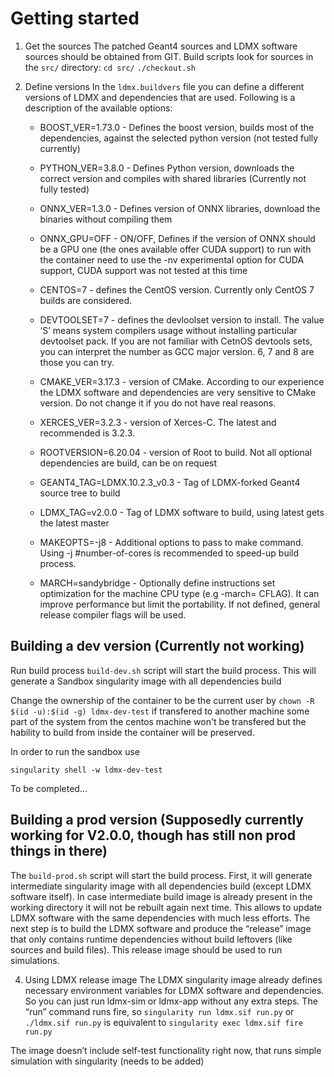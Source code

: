 # Getting started

1. Get the sources
The patched Geant4 sources and LDMX software sources should be obtained from GIT. Build scripts look
for sources in the `src/` directory:
`cd src/`
`./checkout.sh`

1. Define versions
In the `ldmx.buildvers` file you can define a different versions of LDMX and dependencies that are used.
Following is a description of the available options:
   * BOOST_VER=1.73.0 - Defines the boost version, builds most of the dependencies, against the selected python version (not tested fully currently)
   
   * PYTHON_VER=3.8.0 - Defines Python version, downloads the correct version and compiles with shared libraries (Currently not fully tested)

   * ONNX_VER=1.3.0 - Defines version of ONNX libraries, download the binaries without compiling them
   
   * ONNX_GPU=OFF - ON/OFF, Defines if the version of ONNX should be a GPU one (the ones available offer CUDA support) to run with the container need to use the -nv experimental option for CUDA support, CUDA support was not tested at this time
   
   * CENTOS=7 - defines the CentOS version. Currently only CentOS 7 builds are considered.

   * DEVTOOLSET=7 - defines the devloolset version to install. The value ‘S’ means system compilers usage without installing particular devtoolset pack. If you are not familiar with CetnOS devtools sets, you can interpret the number as GCC major version. 6, 7 and 8 are those you can try.

   * CMAKE_VER=3.17.3 - version of CMake. According to our experience the LDMX software and dependencies are very sensitive to CMake version. Do not change it if you do not have real reasons.

   * XERCES_VER=3.2.3 - version of Xerces-C. The latest and recommended is 3.2.3.

   * ROOTVERSION=6.20.04 - version of Root to build. Not all optional dependencies are build, can be on request

   * GEANT4_TAG=LDMX.10.2.3_v0.3 - Tag of LDMX-forked Geant4 source tree to build

   * LDMX_TAG=v2.0.0 - Tag of LDMX software to build, using latest gets the latest master

   * MAKEOPTS=-j8 - Additional options to pass to make command. Using -j #number-of-cores is recommended to speed-up build process.

   * MARCH=sandybridge - Optionally define instructions set optimization for the machine CPU type (e.g -march= CFLAG). It can improve performance but limit the portability. If not defined, general release compiler flags will be used.

## Building a dev version (Currently not working)

Run build process `build-dev.sh` script will start the build process.
This will generate a Sandbox singularity image with all dependencies build 

Change the ownership of the container to be the current user by `chown -R $(id -u):$(id -g) ldmx-dev-test` if transfered to another machine some part of the system from the centos machine won't be transfered but the hability to build from inside the container will be preserved.

In order to run the sandbox use 

`singularity shell -w ldmx-dev-test`

To be completed...

## Building a prod version (Supposedly currently working for V2.0.0, though has still non prod things in there)

The `build-prod.sh` script will start the build process. First, it will generate intermediate singularity image with all dependencies build (except LDMX software itself). In case intermediate build image is already present in the working directory it will not be rebuilt again next time. This allows to update LDMX software with the same dependencies with much less efforts. The next step is to build the LDMX software and produce the “release” image that only contains runtime dependencies without build leftovers (like sources and build files). This release image should be used to run simulations.

4. Using LDMX release image
The LDMX singularity image already defines necessary environment variables for LDMX software and dependencies. So you can just run ldmx-sim or ldmx-app without any extra steps. The “run” command runs fire, so 
`singularity run ldmx.sif run.py`
or
`./ldmx.sif run.py`
is equivalent to
`singularity exec ldmx.sif fire run.py`

The image doesn’t include self-test functionality right now, that runs simple simulation with singularity (needs to be added)
